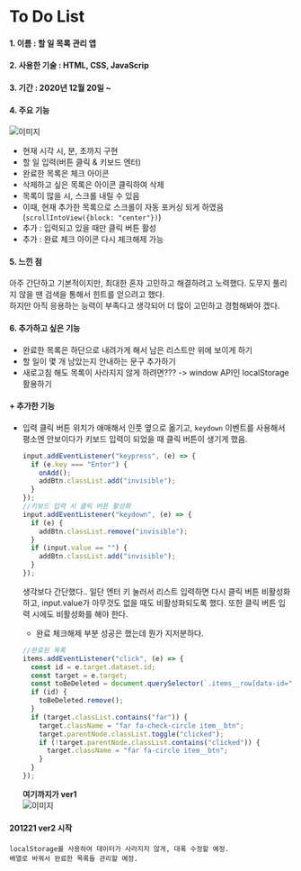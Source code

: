 # To Do List

#### 1. 이름 : 할 일 목록 관리 앱

#### 2. 사용한 기술 : HTML, CSS, JavaScrip

#### 3. 기간 : 2020년 12월 20일 ~

#### 4. 주요 기능

![이미지](https://user-images.githubusercontent.com/66292371/102705449-6e39ad00-42cb-11eb-9b62-1fd1c9690fdd.gif)

- 현재 시각 시, 분, 초까지 구현
- 할 일 입력(버튼 클릭 & 키보드 엔터)
- 완료한 목록은 체크 아이콘
- 삭제하고 싶은 목록은 아이콘 클릭하여 삭제
- 목록이 많을 시, 스크롤 내릴 수 있음
- 이때, 현재 추가한 목록으로 스크롤이 자동 포커싱 되게 하였음(`scrollIntoView({block: "center"})`)
- 추가 : 입력되고 있을 때만 클릭 버튼 활성
- 추가 : 완료 체크 아이콘 다시 체크해제 가능

#### 5. 느낀 점

아주 간단하고 기본적이지만, 최대한 혼자 고민하고 해결하려고 노력했다. 도무지 풀리지 않을 땐 검색을 통해서 힌트를 얻으려고 했다.  
하지만 아직 응용하는 능력이 부족다고 생각되어 더 많이 고민하고 경험해봐야 겠다.

#### 6. 추가하고 싶은 기능

- 완료한 목록은 하단으로 내려가게 해서 남은 리스트만 위에 보이게 하기
- 할 일이 몇 개 남았는지 안내하는 문구 추가하기
- 새로고침 해도 목록이 사라지지 않게 하려면??? -> window API인 localStorage 활용하기

#### + 추가한 기능

- 입력 클릭 버튼 위치가 애매해서 인풋 옆으로 옮기고, `keydown` 이벤트를 사용해서 평소엔 안보이다가 키보드 입력이 되었을 때 클릭 버튼이 생기게 했음.

  ```javascript
  input.addEventListener("keypress", (e) => {
    if (e.key === "Enter") {
      onAdd();
      addBtn.classList.add("invisible");
    }
  });
  //키보드 입력 시 클릭 버튼 활성화
  input.addEventListener("keydown", (e) => {
    if (e) {
      addBtn.classList.remove("invisible");
    }
    if (input.value == "") {
      addBtn.classList.add("invisible");
    }
  });
  ```

  생각보다 간단했다.. 일단 엔터 키 눌러서 리스트 입력하면 다시 클릭 버튼 비활성화하고, input.value가 아무것도 없을 때도 비활성화되도록 했다. 또한 클릭 버튼 입력 시에도 비활성화를 해야 한다.

  - 완료 체크해제 부분 성공은 했는데 뭔가 지저분하다.

  ```javascript
  //완료된 목록
  items.addEventListener("click", (e) => {
    const id = e.target.dataset.id;
    const target = e.target;
    const toBeDeleted = document.querySelector(`.items__row[data-id="${id}"]`);
    if (id) {
      toBeDeleted.remove();
    }
    if (target.classList.contains("far")) {
      target.className = "far fa-check-circle item__btn";
      target.parentNode.classList.toggle("clicked");
      if (!target.parentNode.classList.contains("clicked")) {
        target.className = "far fa-circle item__btn";
      }
    }
  });
  ```

  **여기까지가 ver1**  
  ![이미지](https://user-images.githubusercontent.com/66292371/102768656-d9b37580-43c4-11eb-8e60-ad35f4b8ddb0.gif)

#### 201221 ver2 시작

    localStorage를 사용하여 데이터가 사라지지 않게, 대폭 수정할 예정.
    배열로 바꿔서 완료한 목록들 관리할 예정.
